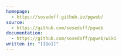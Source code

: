 ```yaml
---
homepage:
  - https://sosedoff.github.io/pgweb/
source:
  - https://github.com/sosedoff/pgweb
documentation:
  - https://github.com/sosedoff/pgweb/wiki
written in: "[[Go]]"
---
```

